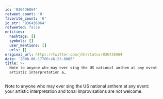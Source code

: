 ```yaml
---
id: '836436064'
retweet_count: '0'
favorite_count: '0'
id_str: '836436064'
retweeted: false
entities:
  hashtags: []
  symbols: []
  user_mentions: []
  urls: []
original_url: https://twitter.com/jth/status/836436064
date: '2008-06-17T00:46:23.000Z'
title: >-
  Note to anyone who may ever sing the US national anthem at any event: your
  artistic interpretation a…
---
```


Note to anyone who may ever sing the US national anthem at any event: your artistic interpretation and tonal improvisations are not welcome.